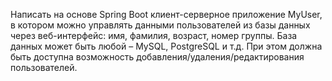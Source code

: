 Написать на основе Spring Boot клиент-серверное приложение MyUser, в котором 
можно управлять данными пользователей из базы данных через веб-интерфейс: имя, фамилия, 
возраст, номер группы. База данных может быть любой – MySQL, PostgreSQL и т.д. При этом 
должна быть доступна возможность добавления/удаления/редактирования пользователей.
